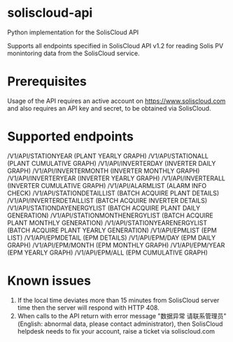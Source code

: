 # soliscloud-api
Python implementation for the SolisCloud API

Supports all endpoints specified in SolisCloud API v1.2 for reading Solis PV monintoring data from the SolisCloud service.

# Prerequisites
Usage of the API requires an active account on https://www.soliscloud.com and also requires an API key and secret, 
to be obtained via SolisCloud.

# Supported endpoints

/V1/API/STATIONYEAR (PLANT YEARLY GRAPH)
/V1/API/STATIONALL (PLANT CUMULATIVE GRAPH)
/V1/API/INVERTERDAY (INVERTER DAILY GRAPH)
/V1/API/INVERTERMONTH (INVERTER MONTHLY GRAPH)
/V1/API/INVERTERYEAR (INVERTER YEARLY GRAPH)
/V1/API/INVERTERALL (INVERTER CUMULATIVE GRAPH)
/V1/API/ALARMLIST (ALARM INFO CHECK)
/V1/API/STATIONDETAILLIST (BATCH ACQUIRE PLANT DETAILS)
/V1/API/INVERTERDETAILLIST (BATCH ACQUIRE INVERTER DETAILS)
/V1/API/STATIONDAYENERGYLIST (BATCH ACQUIRE PLANT DAILY GENERATION)
/V1/API/STATIONMONTHENERGYLIST (BATCH ACQUIRE PLANT MONTHLY GENERATION)
/V1/API/STATIONYEARENERGYLIST (BATCH ACQUIRE PLANT YEARLY GENERATION)
/V1/API/EPMLIST (EPM LIST)
/V1/API/EPMDETAIL (EPM DETAILS)
/V1/API/EPM/DAY (EPM DAILY GRAPH)
/V1/API/EPM/MONTH (EPM MONTHLY GRAPH)
/V1/API/EPM/YEAR (EPM YEARLY GRAPH)
/V1/API/EPM/ALL (EPM CUMULATIVE GRAPH)

# Known issues

1. If the local time deviates more than 15 minutes from SolisCloud server time then the server will respond with HTTP 408.
2. When calls to the API return with error message "数据异常 请联系管理员" (English: abnormal data, please contact administrator), then SolisCloud helpdesk needs to fix your account, raise a ticket via soliscloud.com
